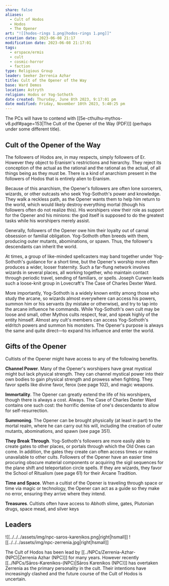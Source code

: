 ```yaml
---
share: false
aliases:
  - Cult of Hodos
  - Hodos
  - The Opener
art: "![[hodos-rings 1.png|hodos-rings 1.png]]"
creation date: 2023-06-08 21:17
modification date: 2023-06-08 21:17:01
tags:
  - erspace/ermis
  - cult
  - cosmic-horror
  - faction
type: Religious Group
leader: Seeker Zerrenia Azhar
title: Cult of the Opener of the Way
base: Ward Demos
location: Astryth
religion: Hodos or Yog-Sothoth
date created: Thursday, June 8th 2023, 9:17:01 pm
date modified: Friday, November 10th 2023, 5:40:25 pm
---
```


The PCs will have to contend with [[5e-cthulhu-mythos-v8.pdf#page=153|The Cult of the Opener of the Way (PDF)]] (perhaps under some different title). 

## Cult of the Opener of the Way

The followers of Hodos are, in may respects, simply followers of Er. However they object to Eranism's restrictions and hierarchy. They reject its conception of the actual as the rational and the rational as the actual, of all things being as they must be. There is a kind of anarchism present in the followers of Hodos that is entirely alien to Eranism. 

Because of this anarchism, the Opener's followers are often lone sorcerers, wizards, or other outcasts who seek Yog-Sothoth's power and knowledge. They walk a reckless path, as the Opener wants them to help him return to the world, which would likely destroy everything mortal (though his followers often do not realize this). His worshipers view their role as support for the Opener and his minions: the god itself is supposed to do the greatest tasks while his worshipers merely assist.

Generally, followers of the Opener owe him their loyalty out of carnal obsession or familial obligation. Yog-Sothoth often breeds with them, producing outer mutants, abominations, or spawn. Thus, the follower's descendants can inherit the world.

At times, a group of like-minded spellcasters may band together under Yog-Sothoth's guidance for a short time, but the Opener's worship more often produces a wider, looser fraternity. Such a far-flung network involves wizards in several places, all working together, who maintain contact through periodic travel, sending of familiars, or spells. Joseph Curwen leads such a loose-knit group in Lovecraft's The Case of Charles Dexter Ward.

More importantly, Yog-Sothoth is a widely known entity among those who study the arcane, so wizards almost everywhere can access his powers, summon him or his servants (by mistake or otherwise), and try to tap into the arcane influence he commands. While Yog-Sothoth's own cult may be loose and small, other Mythos cults respect, fear, and speak highly of the entity himself. Almost any cult's members can access Yog-Sothoth's eldritch powers and summon his monsters. The Opener's purpose is always the same and quite direct—to expand his influence and enter the world.

## Gifts of the Opener

Cultists of the Opener might have access to any of the following benefits.

**Channel Power**. Many of the Opener's worshipers have great mystical might but lack physical strength. They can channel mystical power into their own bodies to gain physical strength and prowess when fighting. They favor spells like divine favor, ferox (see page 102), and magic weapons.

**Immortality**. The Opener can greatly extend the life of his worshipers, though there is always a cost. Always. The Case of Charles Dexter Ward contains one such cost: the horrific demise of one's descendants to allow for self-resurrection.

**Summoning**. The Opener can be brought physically (at least in part) to the mortal realm, where he can carry out his will, including the creation of outer mutants, abominations, and spawn (see page 351).

**They Break Through**. Yog-Sothoth's followers are more easily able to create gates to other places, or portals through which the Old Ones can come. In addition, the gates they create can often access times or realms unavailable to other cults. Followers of the Opener have an easier time procuring obscure material components or acquiring the sigil sequences for the plane shift and teleportation circle spells. If they are wizards, they favor the School of Ritualism (see page 61) for their Arcane Tradition.

**Time and Space**. When a cultist of the Opener is traveling through space or time via magic or technology, the Opener can act as a guide so they make no error, ensuring they arrive where they intend.

**Treasures**. Cultists often have access to Abhoth slime, gates, Plutonian drugs, space mead, and silver keys

## Leaders

![[../../../assets/img/npc-saros-karenikos.png|right|hsmall]] ![[../../../assets/img/npc-zerrenia.jpg|right|hsmall]]

The Cult of Hodos has been lead by [[../NPCs/Zerrenia-Azhar-(NPC)|Zerrenia Azhar (NPC)]] for many years. However recently [[../NPCs/Sāros-Karenikos-(NPC)|Sāros Karenikos (NPC)]] has overtaken Zerrenia as the primary personality in the cult. Their intentions have increasingly clashed and the future course of the Cult of Hodos is uncertain. 

